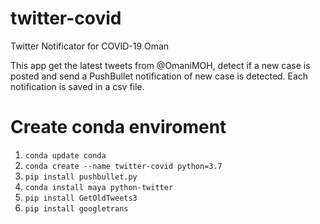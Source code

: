 # twitter-covid
Twitter Notificator for COVID-19 Oman

This app get the latest tweets from @OmaniMOH, detect if a new case is posted and send a PushBullet notification of new case is detected. Each notification is saved in a csv file.

# Create conda enviroment
1. `conda update conda`
2. `conda create --name twitter-covid python=3.7`
3. `pip install pushbullet.py`
4. `conda install maya python-twitter`
5. `pip install GetOldTweets3`
6. `pip install googletrans`
